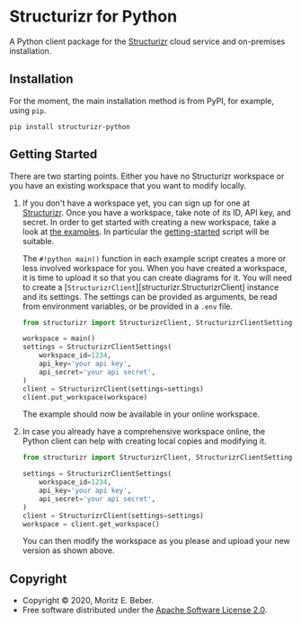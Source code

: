 # Structurizr for Python

A Python client package for the [Structurizr](https://structurizr.com/) cloud
service and on-premises installation.

## Installation

For the moment, the main installation method is from PyPI, for example, using
`pip`.

```
pip install structurizr-python
```

## Getting Started

There are two starting points. Either you have no Structurizr workspace or you
have an existing workspace that you want to modify locally.

1. If you don't have a workspace yet, you can sign up for one at
   [Structurizr](https://structurizr.com/help/getting-started).  Once you have a
   workspace, take note of its ID, API key, and secret. In order to get started
   with creating a new workspace, take a look at [the
   examples](https://github.com/Midnighter/structurizr-python/tree/devel/examples).
   In particular the
   [getting-started](https://github.com/Midnighter/structurizr-python/blob/devel/examples/getting_started.py)
   script will be suitable.

    The `#!python main()` function in each example script creates a more or less involved
    workspace for you.  When you have created a workspace, it is time to upload
    it so that you can create diagrams for it.  You will need to create a
    [`StructurizrClient`][structurizr.StructurizrClient] instance and its settings. The settings can be provided
    as arguments, be read from environment variables, or be provided in a `.env`
    file.
 
    ```python
    from structurizr import StructurizrClient, StructurizrClientSettings
 
    workspace = main()
    settings = StructurizrClientSettings(
        workspace_id=1234,
        api_key='your api key',
        api_secret='your api secret',
    )
    client = StructurizrClient(settings=settings)
    client.put_workspace(workspace)
    ```
 
    The example should now be available in your online workspace.

2. In case you already have a comprehensive workspace online, the Python client
   can help with creating local copies and modifying it.

    ```python
    from structurizr import StructurizrClient, StructurizrClientSettings
 
    settings = StructurizrClientSettings(
        workspace_id=1234,
        api_key='your api key',
        api_secret='your api secret',
    )
    client = StructurizrClient(settings=settings)
    workspace = client.get_workspace()
    ```
 
    You can then modify the workspace as you please and upload your new version
    as shown above.

## Copyright

* Copyright © 2020, Moritz E. Beber.
* Free software distributed under the [Apache Software License
  2.0](https://www.apache.org/licenses/LICENSE-2.0).
